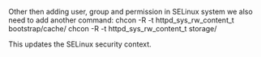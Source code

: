 Other then adding user, group and permission in SELinux system we also need to add another command:
chcon -R -t httpd_sys_rw_content_t bootstrap/cache/
chcon -R -t httpd_sys_rw_content_t storage/

This updates the SELinux security context.

